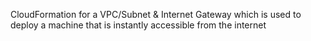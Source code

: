  CloudFormation for a VPC/Subnet & Internet Gateway which is used to deploy a machine that is instantly accessible from the internet
